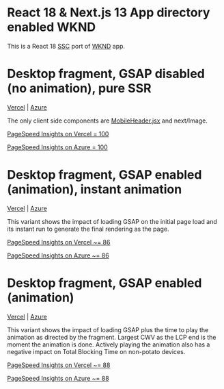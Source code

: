 # React 18 & Next.js 13 App directory enabled WKND

This is a React 18 [SSC](https://nextjs.org/docs/advanced-features/react-18/server-components) port of [WKND](https://app.wknd.site/) app.

# Desktop fragment, GSAP disabled (no animation), pure SSR

[Vercel](https://ssc-sparkle.vercel.app/noanimation) | 
[Azure](https://green-tree-0385ee80f.2.azurestaticapps.net/noanimation)

The only client side components are [MobileHeader.jsx](./components/MobileHeader.jsx) and next/Image.

[PageSpeed Insights on Vercel = 100](https://pagespeed.web.dev/report?url=https%3A%2F%2Fssc-sparkle.vercel.app%2Fnoanimation)

[PageSpeed Insights on Azure = 100](https://pagespeed.web.dev/report?url=https%3A%2F%2Fgreen-tree-0385ee80f.2.azurestaticapps.net%2Fnoanimation)

# Desktop fragment, GSAP enabled (animation), instant animation

[Vercel](https://ssc-sparkle.vercel.app/?debugAnim=instant) | 
[Azure](https://green-tree-0385ee80f.2.azurestaticapps.net/?debugAnim=instant)

This variant shows the impact of loading GSAP on the initial page load and its instant run to generate the final rendering as the page.

[PageSpeed Insights on Vercel ~= 86](https://pagespeed.web.dev/report?url=https%3A%2F%2Fssc-sparkle.vercel.app%2F%3FdebugAnim%3Dinstant)

[PageSpeed Insights on Azure ~= 86](https://pagespeed.web.dev/report?url=https%3A%2F%2Fgreen-tree-0385ee80f.2.azurestaticapps.net%2F%3FdebugAnim%3Dinstant)

# Desktop fragment, GSAP enabled (animation)

[Vercel](https://ssc-sparkle.vercel.app/) | 
[Azure](https://green-tree-0385ee80f.2.azurestaticapps.net/)

This variant shows the impact of loading GSAP plus the time to play the animation as directed by the fragment.
Largest CWV as the LCP end is the moment the animation is done. Actively playing the animation also has a negative impact on
Total Blocking Time on non-potato devices.

[PageSpeed Insights on Vercel ~= 88](https://pagespeed.web.dev/report?url=https%3A%2F%2Fssc-sparkle.vercel.app%2F)

[PageSpeed Insights on Azure ~= 88](https://pagespeed.web.dev/report?url=https%3A%2F%2Fgreen-tree-0385ee80f.2.azurestaticapps.net%2F)
